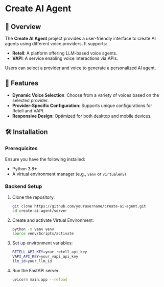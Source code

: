 # Create AI Agent

## 🧠 Overview

The **Create AI Agent** project provides a user-friendly interface to create AI agents using different voice providers. It supports:

- **Retell**: A platform offering LLM-based voice agents.
- **VAPI**: A service enabling voice interactions via APIs.

Users can select a provider and voice to generate a personalized AI agent.

## 🚀 Features

- **Dynamic Voice Selection**: Choose from a variety of voices based on the selected provider.
- **Provider-Specific Configuration**: Supports unique configurations for Retell and VAPI.
- **Responsive Design**: Optimized for both desktop and mobile devices.

## 🛠️ Installation

### Prerequisites

Ensure you have the following installed:

- Python 3.8+
- A virtual environment manager (e.g., `venv` or `virtualenv`)

### Backend Setup

1. Clone the repository:

   ```bash
   git clone https://github.com/yourusername/create-ai-agent.git
   cd create-ai-agent/server

2. Create and activate Virtual Environment:

   ```bash
   python -m venv venv
   source venv/Scripts/activate

3. Set up environment variables:

   ```bash
   RETELL_API_KEY=your_retell_api_key
   VAPI_API_KEY=your_vapi_api_key
   llm_id=your_llm_id

4. Run the FastAPI server:
   ```bash
   uvicorn main:app --reload
 ```

  





